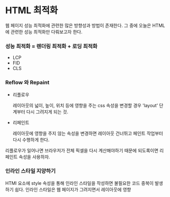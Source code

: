 # HTML 최적화

웹 페이지 성능 최적화에 관련한 많은 방향성과 방법이 존재한다. 그 중에 오늘은 HTML 에 관련한 성능 최적화만 다뤄보고자 한다.

### 성능 최적화 = 렌더링 최적화 + 로딩 최적화 

- LCP
- FID
- CLS

### Reflow 와 Repaint 

- 리플로우

  레이아웃의 넓이, 높이, 위치 등에 영향을 주는 css 속성을 변경할 경우 		'layout' 단계부터 다시 그려지게 되는 것. 

- 리페인트

  레이아웃에 영향을 주지 않는 속성을 변경하면 레이아웃 건너뛰고 페인트 작업부터 다시 수행하게 한다. 

리플로우가 일어나면 브라우저가 전체 픽셀을 다시 계산해야하기 때문에 되도록이면 리페인트 속성을 사용하자. 

### 인라인 스타일 지양하기

HTMl 요소에 style 속성을 통해 인라인 스타일을 작성하면 불필요한 코드 중복이 발생하기 쉽다. 인라인 스타일은 웹 페이지가 그려지면서 레이아웃에 영향